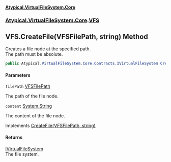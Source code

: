 #### [Atypical.VirtualFileSystem.Core](VirtualFileSystem.md 'VirtualFileSystem')
### [Atypical.VirtualFileSystem.Core](VirtualFileSystem.md#Atypical.VirtualFileSystem.Core 'Atypical.VirtualFileSystem.Core').[VFS](VFS.md 'Atypical.VirtualFileSystem.Core.VFS')

## VFS.CreateFile(VFSFilePath, string) Method

Creates a file node at the specified path.  
The path must be absolute.

```csharp
public Atypical.VirtualFileSystem.Core.Contracts.IVirtualFileSystem CreateFile(Atypical.VirtualFileSystem.Core.VFSFilePath filePath, string? content=null);
```
#### Parameters

<a name='Atypical.VirtualFileSystem.Core.VFS.CreateFile(Atypical.VirtualFileSystem.Core.VFSFilePath,string).filePath'></a>

`filePath` [VFSFilePath](VFSFilePath.md 'Atypical.VirtualFileSystem.Core.VFSFilePath')

The path of the file node.

<a name='Atypical.VirtualFileSystem.Core.VFS.CreateFile(Atypical.VirtualFileSystem.Core.VFSFilePath,string).content'></a>

`content` [System.String](https://docs.microsoft.com/en-us/dotnet/api/System.String 'System.String')

The content of the file node.

Implements [CreateFile(VFSFilePath, string)](IVFSCreate.CreateFile(VFSFilePath,string).md 'Atypical.VirtualFileSystem.Core.Contracts.IVFSCreate.CreateFile(Atypical.VirtualFileSystem.Core.VFSFilePath, string)')

#### Returns
[IVirtualFileSystem](IVirtualFileSystem.md 'Atypical.VirtualFileSystem.Core.Contracts.IVirtualFileSystem')  
The file system.